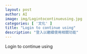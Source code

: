 ```yaml
---
layout: post
author: AI
image: img/Logintocontinueusing.jpg
categories: [ '文化' ]
title: "Login to continue using"
description: "登入以繼續使用相關功能"
---
```

Login to continue using
